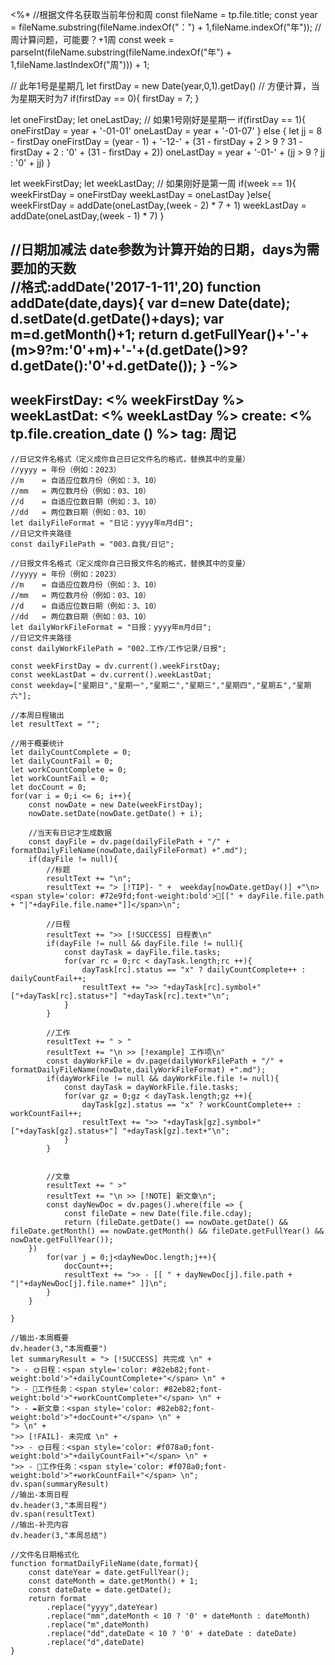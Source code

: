 <%*
//根据文件名获取当前年份和周
const fileName = tp.file.title;
const year = fileName.substring(fileName.indexOf("：") + 1,fileName.indexOf("年"));
//周计算问题，可能要？+1周
const week = parseInt(fileName.substring(fileName.indexOf("年") + 1,fileName.lastIndexOf("周"))) + 1;

// 此年1号是星期几
let firstDay = new Date(year,0,1).getDay()
// 方便计算，当为星期天时为7
if(firstDay == 0){
    firstDay = 7;
}

let oneFirstDay;
let oneLastDay;
// 如果1号刚好是星期一
if(firstDay == 1){
     oneFirstDay = year + '-01-01'
     oneLastDay = year + '-01-07'
} else {
    let jj = 8 - firstDay
    oneFirstDay = (year - 1) + '-12-' + (31 - firstDay + 2 > 9 ? 31 - firstDay + 2 : '0' + (31 - firstDay + 2))
    oneLastDay = year + '-01-' + (jj > 9 ? jj : '0' + jj)
}

let weekFirstDay;
let weekLastDay;
// 如果刚好是第一周
if(week == 1){
    weekFirstDay = oneFirstDay
    weekLastDay = oneLastDay
}else{
    weekFirstDay = addDate(oneLastDay,(week - 2) * 7 + 1)
    weekLastDay = addDate(oneLastDay,(week - 1) * 7)
}

//日期加减法  date参数为计算开始的日期，days为需要加的天数   
//格式:addDate('2017-1-11',20) 
function addDate(date,days){ 
    var d=new Date(date); 
    d.setDate(d.getDate()+days); 
    var m=d.getMonth()+1; 
    return d.getFullYear()+'-'+(m>9?m:'0'+m)+'-'+(d.getDate()>9?d.getDate():'0'+d.getDate()); 
}
-%>
---
weekFirstDay: <% weekFirstDay %>
weekLastDat: <% weekLastDay %>
create: <% tp.file.creation_date () %>
tag: 周记
---
```dataviewjs
//日记文件名格式（定义成你自己日记文件名的格式，替换其中的变量）
//yyyy = 年份（例如：2023）
//m    = 自适应位数月份（例如：3、10）
//mm   = 两位数月份（例如：03、10）
//d    = 自适应位数日期（例如：3、10）
//dd   = 两位数日期（例如：03、10）
let dailyFileFormat = "日记：yyyy年m月d日";
//日记文件夹路径
const dailyFilePath = "003.自我/日记";

//日报文件名格式（定义成你自己日报文件名的格式，替换其中的变量）
//yyyy = 年份（例如：2023）
//m    = 自适应位数月份（例如：3、10）
//mm   = 两位数月份（例如：03、10）
//d    = 自适应位数日期（例如：3、10）
//dd   = 两位数日期（例如：03、10）
let dailyWorkFileFormat = "日报：yyyy年m月d日";
//日记文件夹路径
const dailyWorkFilePath = "002.工作/工作记录/日报";

const weekFirstDay = dv.current().weekFirstDay;
const weekLastDat = dv.current().weekLastDat;
const weekday=["星期日","星期一","星期二","星期三","星期四","星期五","星期六"];

//本周日程输出
let resultText = "";

//用于概要统计
let dailyCountComplete = 0;
let dailyCountFail = 0;
let workCountComplete = 0;
let workCountFail = 0;
let docCount = 0;
for(var i = 0;i <= 6; i++){
    const nowDate = new Date(weekFirstDay);
    nowDate.setDate(nowDate.getDate() + i);

    //当天有日记才生成数据
    const dayFile = dv.page(dailyFilePath + "/" + formatDailyFileName(nowDate,dailyFileFormat) +".md");
    if(dayFile != null){
        //标题
        resultText += "\n";
        resultText += "> [!TIP]- " +  weekday[nowDate.getDay()] +"\n> <span style='color: #72e9fd;font-weight:bold'>📗[[" + dayFile.file.path + "|"+dayFile.file.name+"]]</span>\n";
    
        //日程
        resultText += ">> [!SUCCESS] 日程表\n"
        if(dayFile != null && dayFile.file != null){
            const dayTask = dayFile.file.tasks;
            for(var rc = 0;rc < dayTask.length;rc ++){
                dayTask[rc].status == "x" ? dailyCountComplete++ : dailyCountFail++;
                resultText += ">> "+dayTask[rc].symbol+" ["+dayTask[rc].status+"] "+dayTask[rc].text+"\n";
            }
        }
        
        //工作
        resultText += " > "
        resultText += "\n >> [!example] 工作项\n"
        const dayWorkFile = dv.page(dailyWorkFilePath + "/" + formatDailyFileName(nowDate,dailyWorkFileFormat) +".md");
        if(dayWorkFile != null && dayWorkFile.file != null){
            const dayTask = dayWorkFile.file.tasks;
            for(var gz = 0;gz < dayTask.length;gz ++){
                dayTask[gz].status == "x" ? workCountComplete++ : workCountFail++;
                resultText += ">> "+dayTask[gz].symbol+" ["+dayTask[gz].status+"] "+dayTask[gz].text+"\n";
            }
        }
    
    
        //文章
        resultText += " >"
        resultText += "\n >> [!NOTE] 新文章\n";
        const dayNewDoc = dv.pages().where(file => {
            const fileDate = new Date(file.file.cday);
            return (fileDate.getDate() == nowDate.getDate() && fileDate.getMonth() == nowDate.getMonth() && fileDate.getFullYear() && nowDate.getFullYear());
    })
        for(var j = 0;j<dayNewDoc.length;j++){
            docCount++;
            resultText += ">> - [[ " + dayNewDoc[j].file.path + "|"+dayNewDoc[j].file.name+" ]]\n";
        }
    }
    
}

//输出-本周概要
dv.header(3,"本周概要")
let summaryResult = "> [!SUCCESS] 共完成 \n" +
"> - 🌞日程：<span style='color: #82eb82;font-weight:bold'>"+dailyCountComplete+"</span> \n" +
"> - 💼工作任务：<span style='color: #82eb82;font-weight:bold'>"+workCountComplete+"</span> \n" +
"> - ✒️新文章：<span style='color: #82eb82;font-weight:bold'>"+docCount+"</span> \n" +
"> \n" +
">> [!FAIL]- 未完成 \n" +
">> - 🌞日程：<span style='color: #f078a0;font-weight:bold'>"+dailyCountFail+"</span> \n" +
">> - 💼工作任务：<span style='color: #f078a0;font-weight:bold'>"+workCountFail+"</span> \n";
dv.span(summaryResult)
//输出-本周日程
dv.header(3,"本周日程")
dv.span(resultText)
//输出-补充内容
dv.header(3,"本周总结")

//文件名日期格式化
function formatDailyFileName(date,format){
    const dateYear = date.getFullYear();
    const dateMonth = date.getMonth() + 1;
    const dateDate = date.getDate();
    return format
        .replace("yyyy",dateYear)
        .replace("mm",dateMonth < 10 ? '0' + dateMonth : dateMonth)
        .replace("m",dateMonth)
        .replace("dd",dateDate < 10 ? '0' + dateDate : dateDate)
        .replace("d",dateDate)
}
```
